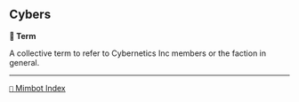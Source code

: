 ## Cybers

**📑 Term**

A collective term to refer to Cybernetics Inc members or the faction in general.

<!---
keywords: ci
aliases:
-->
----------
[`📑` Mimbot Index](</index.md#7b30>)